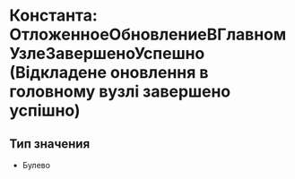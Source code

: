 ﻿# Константа: ОтложенноеОбновлениеВГлавномУзлеЗавершеноУспешно (Відкладене оновлення в головному вузлі завершено успішно)

## Тип значения

- Булево

